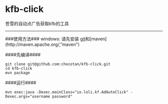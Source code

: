 kfb-click
=========

苍雪的自动点广告获取kfb的工具

---------

###使用方法###
windows:
请先安装 [git](http://git-scm.com/,"git")和[maven](http://maven.apache.org/,"maven")

####先编译####
```
git clone git@github.com:chocotan/kfb-click.git
cd kfb-click
mvn package
```

####运行####

```
mvn exec:java -Dexec.mainClass="io.loli.kf.AdAutoClick" -Dexec.args="username password"
```
